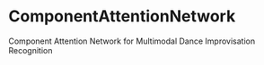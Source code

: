 # ComponentAttentionNetwork
Component Attention Network for Multimodal Dance Improvisation Recognition
